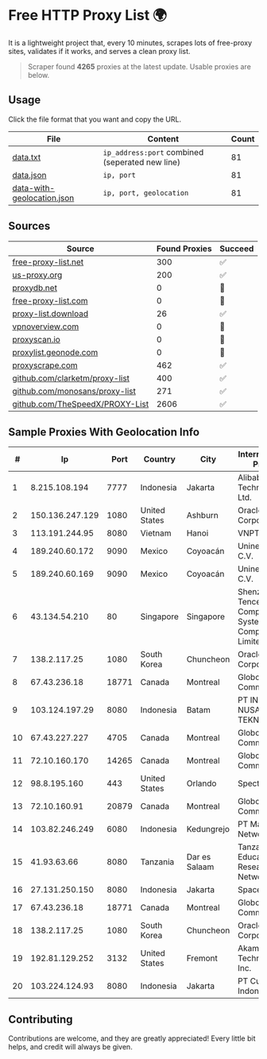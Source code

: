 
# Free HTTP Proxy List 🌍

It is a lightweight project that, every 10 minutes, scrapes lots of free-proxy sites, validates if it works, and serves a clean proxy list.


> Scraper found **4265** proxies at the latest update. Usable proxies are below.

## Usage

Click the file format that you want and copy the URL.


|File|Content|Count|
|----|-------|-----|
|[data.txt](https://raw.githubusercontent.com/themiralay/Proxy-List-World/master/data.txt)|`ip_address:port` combined (seperated new line)|81|
|[data.json](https://raw.githubusercontent.com/themiralay/Proxy-List-World/master/data.json)|`ip, port`|81|
|[data-with-geolocation.json](https://raw.githubusercontent.com/themiralay/Proxy-List-World/master/data-with-geolocation.json)|`ip, port, geolocation`|81|

## Sources

|Source|Found Proxies|Succeed|
|------|-------------|-------|
|[free-proxy-list.net](https://free-proxy-list.net)|300|✅|
|[us-proxy.org](https://www.us-proxy.org)|200|✅|
|[proxydb.net](http://proxydb.net)|0|🚫|
|[free-proxy-list.com](https://free-proxy-list.com/?page=&port=&type%5B%5D=http&type%5B%5D=https&up_time=0&search=Search)|0|🚫|
|[proxy-list.download](https://www.proxy-list.download/HTTP)|26|✅|
|[vpnoverview.com](https://vpnoverview.com/privacy/anonymous-browsing/free-proxy-servers)|0|🚫|
|[proxyscan.io](https://www.proxyscan.io)|0|🚫|
|[proxylist.geonode.com](https://proxylist.geonode.com/api/proxy-list?limit=300&page=1&sort_by=lastChecked&sort_type=desc&protocols=http,https)|0|🚫|
|[proxyscrape.com](https://api.proxyscrape.com/v2/?request=displayproxies&protocol=http&timeout=10000&country=all&ssl=all&anonymity=all)|462|✅|
|[github.com/clarketm/proxy-list](https://raw.githubusercontent.com/clarketm/proxy-list/master/proxy-list-raw.txt)|400|✅|
|[github.com/monosans/proxy-list](https://raw.githubusercontent.com/monosans/proxy-list/main/proxies/http.txt)|271|✅|
|[github.com/TheSpeedX/PROXY-List](https://raw.githubusercontent.com/TheSpeedX/PROXY-List/master/http.txt)|2606|✅|


## Sample Proxies With Geolocation Info

|#|Ip|Port|Country|City|Internet Service Provider|
|-|--|----|-------|----|-------------------------|
|1|8.215.108.194|7777|Indonesia|Jakarta|Alibaba (US) Technology Co., Ltd.|
|2|150.136.247.129|1080|United States|Ashburn|Oracle Corporation|
|3|113.191.244.95|8080|Vietnam|Hanoi|VNPT|
|4|189.240.60.172|9090|Mexico|Coyoacán|Uninet S.A. de C.V.|
|5|189.240.60.169|9090|Mexico|Coyoacán|Uninet S.A. de C.V.|
|6|43.134.54.210|80|Singapore|Singapore|Shenzhen Tencent Computer Systems Company Limited|
|7|138.2.117.25|1080|South Korea|Chuncheon|Oracle Corporation|
|8|67.43.236.18|18771|Canada|Montreal|GloboTech Communications|
|9|103.124.197.29|8080|Indonesia|Batam|PT INFORMASI NUSANTARA TEKNOLOGI|
|10|67.43.227.227|4705|Canada|Montreal|GloboTech Communications|
|11|72.10.160.170|14265|Canada|Montreal|GloboTech Communications|
|12|98.8.195.160|443|United States|Orlando|Spectrum|
|13|72.10.160.91|20879|Canada|Montreal|GloboTech Communications|
|14|103.82.246.249|6080|Indonesia|Kedungrejo|PT Master Star Network|
|15|41.93.63.66|8080|Tanzania|Dar es Salaam|Tanzania Education And Research Network|
|16|27.131.250.150|8080|Indonesia|Jakarta|SpaceX Starlink|
|17|67.43.236.18|18771|Canada|Montreal|GloboTech Communications|
|18|138.2.117.25|1080|South Korea|Chuncheon|Oracle Corporation|
|19|192.81.129.252|3132|United States|Fremont|Akamai Technologies, Inc.|
|20|103.224.124.93|8080|Indonesia|Jakarta|PT Curug Lintas Indonesia|



## Contributing

Contributions are welcome, and they are greatly appreciated! Every
little bit helps, and credit will always be given.

